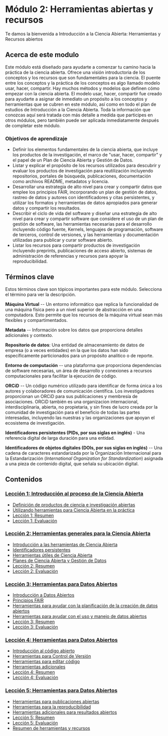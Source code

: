 # Módulo 2: Herramientas abiertas y recursos

Te damos la bienvenida a Introducción a la Ciencia Abierta: Herramientas y Recursos abiertos

## Acerca de este modulo

Este módulo está diseñado para ayudarte a comenzar tu camino hacia la práctica de la ciencia abierta. Ofrece una visión introductoria de los conceptos y los recursos que son fundamentales para la ciencia. El puente entre los conceptos y la práctica de los conceptos es algo llamado modelo usar, hacer, compartir. Hay muchos métodos y modelos que definen cómo empezar con la ciencia abierta. El modelo usar, hacer, compartir fue creado para ayudarte a asignar de inmediato un propósito a los conceptos y herramientas que se cubren en este módulo, así como en todo el plan de estudios de Introducción a la Ciencia Abierta. Toda la información que conozcas aquí será tratada con más detalle a medida que participes en otros módulos, pero también puede ser aplicada inmediatamente después de completar este módulo.

### Objetivos de aprendizaje

-   Definir los elementos fundamentales de la ciencia abierta, que incluye los productos de la investigación, el marco de "usar, hacer, compartir" y el papel de un Plan de Ciencia Abierta y Gestión de Datos.
-   Listar y explicar el propósito de los recursos utilizados para descubrir y evaluar los productos de investigación para reutilización incluyendo repositorios, portales de búsqueda, publicaciones, documentación como archivos README, metadatos y licencia.
-   Desarrollar una estrategia de alto nivel para crear y compartir datos que emplee los principios FAIR, incorporando un plan de gestión de datos, rastreo de datos y autores con identificadores y citas persistentes, y utilizar los formatos y herramientas de datos apropiados para generar datos y compartir los resultados.
-   Describir el ciclo de vida del software y diseñar una estrategia de alto nivel para crear y compartir software que considere el uso de un plan de gestión de software, las herramientas necesarias para el desarrollo incluyendo código fuente, Kernels, lenguajes de programación, software de terceros, control de versiones, y las herramientas y documentación utilizadas para publicar y curar software abierto.
-   Listar los recursos para compartir productos de investigación incluyendo preprints, publicaciones de acceso abierto, sistemas de administración de referencias y recursos para apoyar la reproducibilidad.

## Términos clave

Estos términos clave son tópicos importantes para este módulo. Selecciona el término para ver la descripción.

**Máquina Virtual** -- Un entorno informático que replica la funcionalidad de una máquina física pero a un nivel superior de abstracción en una computadora. Esto permite que los recursos de la máquina virtual sean más flexibles y compartimentados.

**Metadata** -- Información sobre los datos que proporciona detalles adicionales y contexto.

**Repositorio de datos**: Una entidad de almacenamiento de datos de empresa (o a veces entidades) en la que los datos han sido específicamente particionados para un propósito analítico o de reporte.

**Entorno de computación** -- una plataforma que proporciona dependencias de software necesarias, un área de desarrollo y conexiones a recursos computacionales para facilitar la ejecución de código.

**ORCiD** -- Un código numérico utilizado para identificar de forma única a los autores y colaboradores de comunicación científica. Los investigadores proporcionan un ORCiD para sus publicaciones y membresía de asociaciones. ORCiD también es una organizacion internacional, interdisciplinaria, abierta, no propietaria, y sin fines de lucro creada por la comunidad de investigación para el beneficio de todas las partes interesadas, incluyendo las nuestras y las organizaciones que apoyan el ecosistema de investigación.

**Identificadores persistentes (PIDs, por sus siglas en inglés)** - Una referencia digital de larga duración para una entidad.

**Identificadores de objetos digitales (DOIs, por sus siglas en inglés)** -- Una cadena de caracteres estandarizada por la Organización Internacional para la Estandarización (*International Organization for Standardization*) asignada a una pieza de contenido digital, que señala su ubicación digital.

## Contenidos

### [Lección 1: Introducción al proceso de la Ciencia Abierta](./Lesson_1)

-   [Definición de productos de ciencia e investigación abiertas](./Lesson_1#definicion-de-productos-de-ciencia-e-investigacion-abiertas)
-   [Utilizando herramientas para Ciencia Abierta en la práctica](./Lesson_1#utilizando-herramientas-para-ciencia-abierta-en-la-practica)
-   [Lección 1: Resumen](./Lesson_1#leccion-1-resumen)
-   [Lección 1: Evaluación](./Lesson_1#leccion-1-evaluacion)

### [Lección 2: Herramientas generales para la Ciencia Abierta](./Module_2/Lesson_2)

-   [Introducción a las herramientas de Ciencia Abierta](./Lesson_2#introduccion-herramientas-ciencia-abierta)
-   [Identificadores persistentes](./Lesson_2#identificadores-persistentes)
-   [Herramientas útiles de Ciencia Abierta](./Lesson_2#herramientas-utiles-ciencia-abierta)
-   [Planes de Ciencia Abierta y Gestión de Datos](./Lesson_2#planes-ciencia-abierta-gestion-datos)
-   [Lección 2: Resumen](./Lesson_2#leccion-2-resumen)
-   [Lección 2: Evaluación](./Lesson_2#leccion-2-evaluacion)

### [Lección 3: Herramientas para Datos Abiertos](./Lesson_3)

-   [Introducción a Datos Abiertos](./Lesson_3#introduccion-datos-abiertos)
-   [Principios FAIR](./Lesson_3#principios-FAIR)
-   [Herramientas para ayudar con la planificación de la creación de datos abiertos](./Lesson_3#herramientas-ayudar-creacion-datos-abiertos)
-   [Herramientas para ayudar con el uso y manejo de datos abiertos](./Lesson_3#herramientas-ayudar-uso-manejo-datos-abiertos)
-   [Lección 3: Resumen](./Lesson_3#leccion-3-resumen)
-   [Lección 3: Evaluación](./Lesson_3#leccion-3-evaluacion)

### [Lección 4: Herramientas para Datos Abiertos](./Lesson_4)

-   [Introducción al código abierto](./Lesson_4#introduccion-codigo-abierto)
-   [Herramientas para Control de Versión](./Lesson_4#herramientas-control-version)
-   [Herramientas para editar código](./Lesson_4#herramientas-editar-codigo)
-   [Herramientas adicionales](./Lesson_4#herramientas-adicionales)
-   [Lección 4: Resumen](./Lesson_4#leccion-4-resumen)
-   [Lección 4: Evaluación](./Lesson_4#leccion-4-evaluacion)

### [Lección 5: Herramientas para Datos Abiertos](./Lesson_5)

-   [Herramientas para publicaciones abiertas](./Lesson_5#herramientas-publicaciones-abiertas)
-   [Herramientas para la reproducibilidad](./Lesson_5#herramientas-reproducibilidad)
-   [Herramientas adicionales para resultados abiertos](./Lesson_5#herramientas-adicionales-resultados-abiertos)
-   [Lección 5: Resumen](./Lesson_5#leccion-5-resumen)
-   [Lección 5: Evaluación](./Lesson_5#leccion-5-evaluacion)
-   [Resumen de herramientas y recursos](./Lesson_5#resumen-herramientas-recursos)
